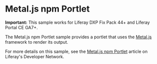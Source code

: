 # Metal.js npm Portlet

**Important:** This sample works for Liferay DXP Fix Pack 44+ and Liferay Portal
CE GA7+.

The Metal.js npm Portlet sample provides a portlet that uses the
[Metal.js](https://metaljs.com/) framework to render its output.

For more details on this sample, see the
[Metal.js npm Portlet](https://dev.liferay.com/develop/reference/-/knowledge_base/7-0/metal-js-npm-portlet)
article on Liferay's Developer Network.